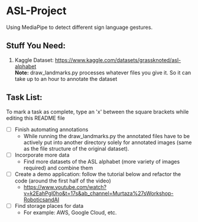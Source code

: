# ASL-Project
 Using MediaPipe to detect different sign language gestures.

## Stuff You Need:
 1. Kaggle Dataset: https://www.kaggle.com/datasets/grassknoted/asl-alphabet  
 **Note:** draw_landmarks.py processes whatever files you give it. So it can take up to an hour to annotate the dataset
 
## Task List:
To mark a task as complete, type an 'x' between the square brackets while editing this README file
- [ ] Finish automating annotations
  - While running  the draw_landmarks.py the annotated files have to be actively put into another directory solely for annotated images (same as the file structure of       the original dataset).
- [ ] Incorporate more data
  - Find more datasets of the ASL alphabet (more variety of images required) and combine them
- [ ] Create a demo application: follow the tutorial below  and refactor the code (around the first half of the video)
  - https://www.youtube.com/watch?v=k2EahPgl0ho&t=17s&ab_channel=Murtaza%27sWorkshop-RoboticsandAI
- [ ] Find storage places for data
  - For example: AWS, Google Cloud, etc.
